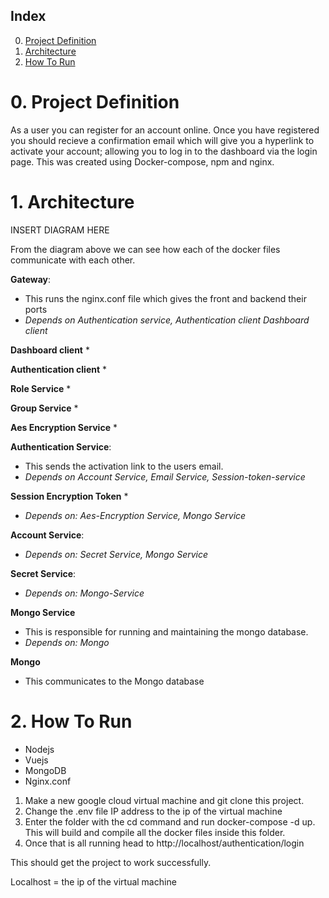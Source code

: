 ## Index 
0. [Project Definition](#0-Project-Definition)
1. [Architecture](#1-Architecture)
2. [How To Run](#2-How-To-Run)

# 0. Project Definition
As a user you can register for an account online. Once you have registered you should recieve a confirmation email which will give you a hyperlink to activate your account; allowing you to log in to the dashboard via the login page. This was created using Docker-compose, npm and nginx. 

# 1. Architecture 

INSERT DIAGRAM HERE

From the diagram above we can see how each of the docker files communicate with each other. 

**Gateway**:
* This runs the nginx.conf file which gives the front and backend their ports 
* *Depends on Authentication service, Authentication client Dashboard client*

**Dashboard client** 
*

**Authentication client** 
* 

**Role Service**
*

**Group Service**
*

**Aes Encryption Service**
* 

**Authentication Service**: 
* This sends the activation link to the users email. 
* *Depends on Account Service, Email Service, Session-token-service* 

**Session Encryption Token**
*
* *Depends on: Aes-Encryption Service, Mongo Service*

**Account Service**: 
* *Depends on: Secret Service, Mongo Service*

**Secret Service**: 
* *Depends on: Mongo-Service*

**Mongo Service**
* This is responsible for running and maintaining the mongo database. 
* *Depends on: Mongo*

**Mongo**
* This communicates to the Mongo database

# 2. How To Run
 * Nodejs 
 * Vuejs
 * MongoDB
 * Nginx.conf

 1. Make a new google cloud virtual machine and git clone this project. 
 2. Change the .env file IP address to the ip of the virtual machine
 3. Enter the folder with the cd command and run docker-compose -d up. This will build and compile all the docker files inside this folder. 
 4. Once that is all running head to http://localhost/authentication/login

This should get the project to work successfully. 

Localhost = the ip of the virtual machine
